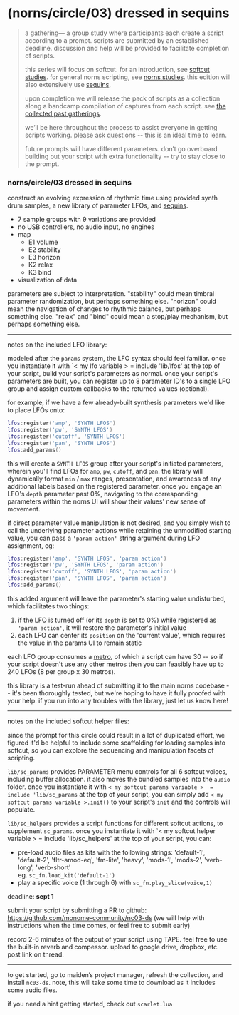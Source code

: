 # (norns/circle/03) dressed in sequins

> a gathering— a group study where participants each create a script according to a prompt. scripts are submitted by an established deadline. discussion and help will be provided to facilitate completion of scripts.
>
> this series will focus on softcut. for an introduction, see [softcut studies](https://monome.org/docs/norns/softcut/). for general norns scripting, see [norns studies](https://monome.org/docs/norns/studies/). this edition will also extensively use [sequins](https://monome.org/docs/norns/reference/lib/sequins).
>
> upon completion we will release the pack of scripts as a collection along a bandcamp compilation of captures from each script. see [the collected past gatherings](https://llllllll.co/t/norns-circle-collected/30411).
>
> we’ll be here throughout the process to assist everyone in getting scripts working. please ask questions -- this is an ideal time to learn.
>
> future prompts will have different parameters. don’t go overboard building out your script with extra functionality -- try to stay close to the prompt.

### norns/circle/03 dressed in sequins

construct an evolving expression of rhythmic time using provided synth drum samples, a new library of parameter LFOs, and [sequins](https://monome.org/docs/norns/reference/lib/sequins).

- 7 sample groups with 9 variations are provided
- no USB controllers, no audio input, no engines
- map
	- E1 volume
	- E2 stability
	- E3 horizon
	- K2 relax
	- K3 bind
- visualization of data

parameters are subject to interpretation. "stability" could mean timbral parameter randomization, but perhaps something else. "horizon" could mean the navigation of changes to rhythmic balance, but perhaps something else. "relax" and "bind" could mean a stop/play mechanism, but perhaps something else.

----

notes on the included LFO library:

modeled after the `params` system, the LFO syntax should feel familiar. once you instantiate it with `< my lfo variable > = include 'lib/lfos' at the top of your script, build your script's parameters as normal. once your script's parameters are built, you can register up to 8 parameter ID's to a single LFO group and assign custom callbacks to the returned values (optional).

for example, if we have a few already-built synthesis parameters we'd like to place LFOs onto:

```lua
lfos:register('amp', 'SYNTH LFOS')
lfos:register('pw', 'SYNTH LFOS')
lfos:register('cutoff', 'SYNTH LFOS')
lfos:register('pan', 'SYNTH LFOS')
lfos:add_params()
```

this will create a `SYNTH LFOS` group after your script's initiated parameters, wherein you'll find LFOs for `amp`, `pw`, `cutoff`, and `pan`. the library will dynamically format `min` / `max` ranges, presentation, and awareness of any additional labels based on the registered parameter. once you engage an LFO's `depth` parameter past 0%, navigating to the corresponding parameters within the norns UI will show their values' new sense of movement.

if direct parameter value manipulation is not desired, and you simply wish to call the underlying parameter actions while retaining the unmodified starting value, you can pass a `'param action'` string argument during LFO assignment, eg:

```lua
lfos:register('amp', 'SYNTH LFOS', 'param action')
lfos:register('pw', 'SYNTH LFOS', 'param action')
lfos:register('cutoff', 'SYNTH LFOS', 'param action')
lfos:register('pan', 'SYNTH LFOS', 'param action')
lfos:add_params()
```

this added argument will leave the parameter's starting value undisturbed, which facilitates two things:

1. if the LFO is turned off (or its `depth` is set to 0%) while registered as `'param action'`, it will restore the parameter's initial value
2. each LFO can center its `position` on the 'current value', which requires the value in the params UI to remain static

each LFO group consumes a [metro](https://monome.org/docs/norns/reference/metro), of which a script can have 30 -- so if your script doesn't use any other metros then you can feasibly have up to 240 LFOs (8 per group x 30 metros).

this library is a test-run ahead of submitting it to the main norns codebase -- it's been thoroughly tested, but we're hoping to have it fully proofed with your help. if you run into any troubles with the library, just let us know here!

---

notes on the included softcut helper files:

since the prompt for this circle could result in a lot of duplicated effort, we figured it'd be helpful to include some scaffolding for loading samples into softcut, so you can explore the sequencing and manipulation facets of scripting.

`lib/sc_params` provides PARAMETER menu controls for all 6 softcut voices, including buffer allocation. it also moves the bundled samples into the `audio` folder. once you instantiate it with `< my softcut params variable >  = include 'lib/sc_params` at the top of your script, you can simply add `< my softcut params variable >.init()` to your script's `init` and the controls will populate.

`lib/sc_helpers` provides a script functions for different softcut actions, to supplement `sc_params`. once you instantiate it with `< my softcut helper variable > = include 'lib/sc_helpers' at the top of your script, you can:

- pre-load audio files as kits with the following strings: 'default-1', 'default-2', 'fltr-amod-eq', 'fm-lite', 'heavy', 'mods-1', 'mods-2', 'verb-long', 'verb-short'  
  eg. `sc_fn.load_kit('default-1')`
- play a specific voice (1 through 6) with `sc_fn.play_slice(voice,1)`

deadline: **sept 1**

submit your script by submitting a PR to github: https://github.com/monome-community/nc03-ds (we will help with instructions when the time comes, or feel free to submit early)

record 2-6 minutes of the output of your script using TAPE. feel free to use the built-in reverb and compessor. upload to google drive, dropbox, etc. post link on thread.

---

to get started, go to maiden’s project manager, refresh the collection, and install `nc03-ds`. note, this will take some time to download as it includes some audio files.

if you need a hint getting started, check out `scarlet.lua`
